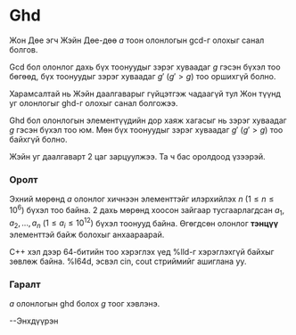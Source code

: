 Ghd
===

Жон Дөе эгч Жэйн Дөе-дөө $а$ тоон олонлогын gcd-г олохыг санал болгов.

Gcd бол олонлог дахь бүх тоонуудыг зэрэг хуваадаг $g$ гэсэн бүхэл тоо бөгөөд, бүх тоонуудыг зэрэг хуваадаг $g'$ ($g' > g$) тоо оршихгүй болно.

Харамсалтай нь Жэйн даалгаварыг гүйцэтгэж чадаагүй тул Жон түүнд уг олонлогыг ghd-г олохыг санал болгожээ.

Ghd бол олонлогын элементүүдийн дор хаяж хагасыг нь зэрэг хуваадаг $g$ гэсэн бүхэл тоо юм. Мөн бүх тоонуудыг зэрэг хуваадаг $g'$ ($g' > g$) тоо байхгүй болно.

Жэйн уг даалгаварт 2 цаг зарцуулжээ. Та ч бас оролдоод үзээрэй.

### Оролт

Эхний мөрөнд $а$ олонлог хичнээн элементтэйг илэрхийлэх $n$ ($1 ≤ n ≤ 10^6$) бүхэл тоо байна.
2 дахь мөрөнд хоосон зайгаар тусгаарлагдсан  $a_1, a_2, ... , a_n$ ($1 ≤ a_i ≤ 10^{12})$ бүхэл тоонууд байна. Өгөгдсөн олонлог **тэнцүү** элементтэй байж болохыг анхаараарай.

C++ хэл дээр 64-битийн тоо хэрэглэх үед %lld-г хэрэглэхгүй байхыг зөвлөж байна. %I64d, эсвэл cin, cout стриймийг ашиглана уу.

### Гаралт

$a$ олонлогын ghd болох $g$ тоог хэвлэнэ.

--Энхдүүрэн
